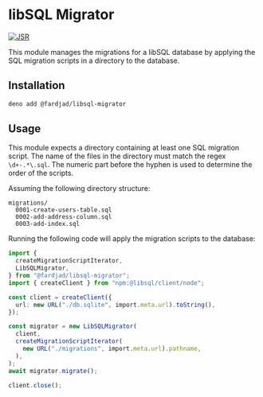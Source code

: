 # libSQL Migrator

[![JSR][JSR badge]][JSR]

[JSR]: https://jsr.io/@fardjad/libsql-migrator
[JSR badge]: https://jsr.io/badges/@fardjad/libsql-migrator

This module manages the migrations for a libSQL database by applying the SQL
migration scripts in a directory to the database.

## Installation

```sh
deno add @fardjad/libsql-migrator
```

## Usage

This module expects a directory containing at least one SQL migration script.
The name of the files in the directory must match the regex `\d+-.*\.sql`. The
numeric part before the hyphen is used to determine the order of the scripts.

Assuming the following directory structure:

```
migrations/
  0001-create-users-table.sql
  0002-add-address-column.sql
  0003-add-index.sql
```

Running the following code will apply the migration scripts to the database:

```typescript
import {
  createMigrationScriptIterator,
  LibSQLMigrator,
} from "@fardjad/libsql-migrator";
import { createClient } from "npm:@libsql/client/node";

const client = createClient({
  url: new URL("./db.sqlite", import.meta.url).toString(),
});

const migrator = new LibSQLMigrator(
  client,
  createMigrationScriptIterator(
    new URL("./migrations", import.meta.url).pathname,
  ),
);
await migrator.migrate();

client.close();
```

